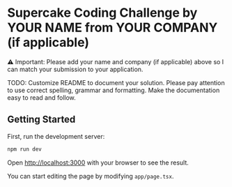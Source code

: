 # Supercake Coding Challenge by YOUR NAME from YOUR COMPANY (if applicable)

⚠️ Important: Please add your name and company (if applicable) above so I can match your submission to your application.

TODO: Customize README to document your solution. Please pay attention to use correct spelling, grammar and formatting. Make the documentation easy to read and follow.

## Getting Started

First, run the development server:

```bash
npm run dev
```

Open [http://localhost:3000](http://localhost:3000) with your browser to see the result.

You can start editing the page by modifying `app/page.tsx`.
